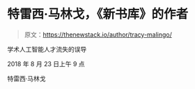 # 特雷西·马林戈，《新书库》的作者

> 原文：<https://thenewstack.io/author/tracy-malingo/>

学术人工智能人才流失的误导

2018 年 8 月 23 日上午 9 点

特雷西·马林戈